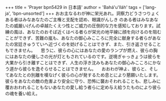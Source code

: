 +++
title = 'Prayer bpn5429 in 日本語'
author = 'Bahá'u'lláh'
tags = ['lang-ja', 'bpn-unsorted']
+++
おお主なるわが神に栄光あれ。洞察力どうさつりょくある者はみなあなたのご主権と支配を認め、眼識がんしき
のある者はみなあなたの威厳いげんの卓越たくえつ性とご威力の圧倒的な力を感知しております。試練の風は、あなたのおそば近くはべる者らが栄光の地平線に顔を向けるのを阻むことができず、苦難の嵐も、あなたの御心みこころに完全に献身する者らがあなたの宮廷きゅうていへ近づくのを妨げることはできず、また、引き返させることもできません。
　思うに、彼らの心にはあなたの愛のランプが燃え、彼らの胸にはあなたの優しさの光が灯ともされているのです。逆境ぎゃっきょうは彼らを大業から引き離すことはできず、人生の浮き沈みもあなたの御心みこころにかなう道から彼らを逸そらせることはできません。
　おおわが神よ、彼らと、そしてあなたとの別離を嘆なげく彼らの心が発するため息とにより懇願いたします。彼らをあなたの敵の危害より安全に守り、恐怖に襲おそわれることも、悲しみに覆おおわれることもないあなたの愛し給う者らに定め与え給うたものにより彼らの魂を養い給え。
